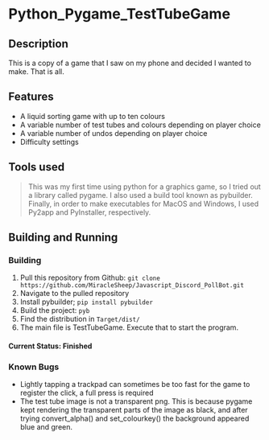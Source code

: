 # Python_Pygame_TestTubeGame


## Description
  This is a copy of a game that I saw on my phone and decided I wanted to make. That is all.
  
## Features
  * A liquid sorting game with up to ten colours
  * A variable number of test tubes and colours depending on player choice
  * A variable number of undos depending on player choice
  * Difficulty settings
  
 ## Tools used
 > This was my first time using python for a graphics game, so I tried out a library called pygame. I also used a build tool known as pybuilder. Finally, in order to make executables for MacOS and Windows, I used Py2app and PyInstaller, respectively.

## Building and Running

### Building
1. Pull this repository from Github: ``git clone https://github.com/MiracleSheep/Javascript_Discord_PollBot.git``
2. Navigate to the pulled repository
3. Install pybuilder; ``pip install pybuilder``
4. Build the project: ``pyb``
5. Find the distribution in ``Target/dist/``
6. The main file is TestTubeGame. Execute that to start the program.
  
  

#### Current Status: Finished

### Known Bugs
* Lightly tapping a trackpad can sometimes be too fast for the game to register the click, a full press is required
* The test tube image is not a transparent png. This is because pygame kept rendering the transparent parts of the image as black, and after trying convert_alpha() and set_colourkey() the background appeared blue and green. 

